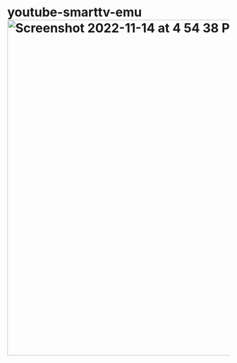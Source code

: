 # youtube-smarttv-emu<img width="761" alt="Screenshot 2022-11-14 at 4 54 38 PM" src="https://user-images.githubusercontent.com/1414728/201799807-ddd5f26a-fab6-410c-afa4-c087aafeb376.png">
